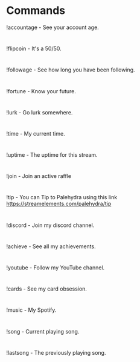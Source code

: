 # Commands

!accountage - See your account age.
#
!flipcoin - It's a 50/50.
#
!followage - See how long you have been following.
#
!fortune - Know your future.
#
!lurk - Go lurk somewhere.
#
!time - My current time.
#
!uptime - The uptime for this stream.
#
!join - Join an active raffle
#
!tip - You can Tip to Palehydra using this link https://streamelements.com/palehydra/tip
#
!discord - Join my discord channel. 
#
!achieve - See all my achievements.
#
!youtube - Follow my YouTube channel. 
#
!cards - See my card obsession. 
#
!music - My Spotify.
#
!song - Current playing song.
#
!lastsong - The previously playing song.
#

